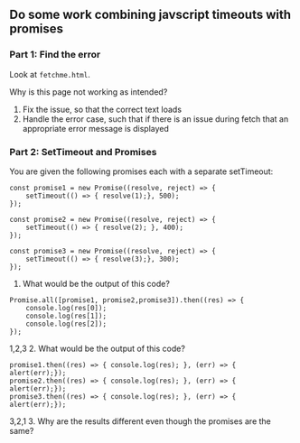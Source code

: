 ## Do some work combining javscript timeouts with promises

### Part 1: Find the error

Look at `fetchme.html`.

Why is this page not working as intended?

1. Fix the issue, so that the correct text loads
2. Handle the error case, such that if there is an issue during fetch that an appropriate error message is displayed

### Part 2: SetTimeout and Promises

You are given the following promises each with a separate setTimeout:

```
const promise1 = new Promise((resolve, reject) => {
    setTimeout(() => { resolve(1);}, 500);
});
  
const promise2 = new Promise((resolve, reject) => {
    setTimeout(() => { resolve(2); }, 400);
});

const promise3 = new Promise((resolve, reject) => {
    setTimeout(() => { resolve(3);}, 300); 
});
```

1. What would be the output of this code?

```
Promise.all([promise1, promise2,promise3]).then((res) => {
    console.log(res[0]);
    console.log(res[1]);
    console.log(res[2]);
});
```
1,2,3
2. What would be the output of this code?

```
promise1.then((res) => { console.log(res); }, (err) => { alert(err);});
promise2.then((res) => { console.log(res); }, (err) => { alert(err);});
promise3.then((res) => { console.log(res); }, (err) => { alert(err);});
```
3,2,1
3. Why are the results different even though the promises are the same?
